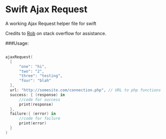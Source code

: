 # Swift Ajax Request
A working Ajax Request helper file for swift

Credits to [Rob](http://stackoverflow.com/questions/28008874/post-with-swift-and-api) on stack overflow for assistance.

###Usage:

```swift

ajaxRequest(
  [
      "one": "hi",
      "two": "2",
      "three": "testing",
      "four": "blah"
  ],
  url: "http://somesite.com/connection.php", // URL to php functions
  success: { (response) in
      //code for success
      print(response)
  },
  failure:{ (error) in
      //code for failure
      print(error)
  }
)
```
